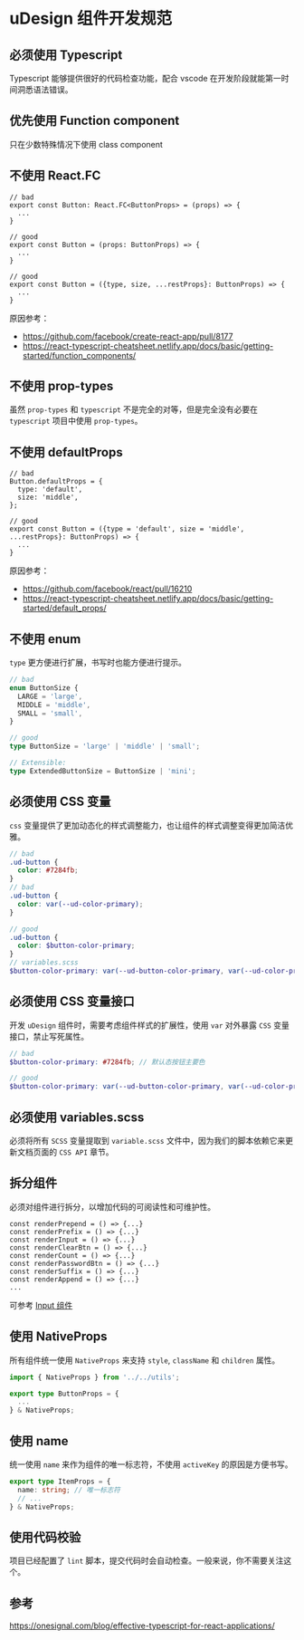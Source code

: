 # uDesign 组件开发规范

## 必须使用 Typescript

Typescript 能够提供很好的代码检查功能，配合 vscode 在开发阶段就能第一时间洞悉语法错误。

## 优先使用 Function component

只在少数特殊情况下使用 class component

## 不使用 React.FC

```tsx
// bad
export const Button: React.FC<ButtonProps> = (props) => {
  ...
}

// good
export const Button = (props: ButtonProps) => {
  ...
}

// good
export const Button = ({type, size, ...restProps}: ButtonProps) => {
  ...
}
```

原因参考：

- https://github.com/facebook/create-react-app/pull/8177
- https://react-typescript-cheatsheet.netlify.app/docs/basic/getting-started/function_components/

## 不使用 prop-types

虽然 `prop-types` 和 `typescript` 不是完全的对等，但是完全没有必要在 `typescript` 项目中使用 `prop-types`。

## 不使用 defaultProps

```tsx
// bad
Button.defaultProps = {
  type: 'default',
  size: 'middle',
};

// good
export const Button = ({type = 'default', size = 'middle', ...restProps}: ButtonProps) => {
  ...
}
```

原因参考：

- https://github.com/facebook/react/pull/16210
- https://react-typescript-cheatsheet.netlify.app/docs/basic/getting-started/default_props/

## 不使用 enum

`type` 更方便进行扩展，书写时也能方便进行提示。

```ts
// bad
enum ButtonSize {
  LARGE = 'large',
  MIDDLE = 'middle',
  SMALL = 'small',
}

// good
type ButtonSize = 'large' | 'middle' | 'small';

// Extensible:
type ExtendedButtonSize = ButtonSize | 'mini';
```

## 必须使用 CSS 变量

`css` 变量提供了更加动态化的样式调整能力，也让组件的样式调整变得更加简洁优雅。

```scss
// bad
.ud-button {
  color: #7284fb;
}
// bad
.ud-button {
  color: var(--ud-color-primary);
}

// good
.ud-button {
  color: $button-color-primary;
}
// variables.scss
$button-color-primary: var(--ud-button-color-primary, var(--ud-color-primary)); // 默认态按钮主要色
```

## 必须使用 CSS 变量接口

开发 `uDesign` 组件时，需要考虑组件样式的扩展性，使用 `var` 对外暴露 `CSS` 变量接口，禁止写死属性。

```scss
// bad
$button-color-primary: #7284fb; // 默认态按钮主要色

// good
$button-color-primary: var(--ud-button-color-primary, var(--ud-color-primary)); // 默认态按钮主要色
```

## 必须使用 variables.scss

必须将所有 `SCSS` 变量提取到 `variable.scss` 文件中，因为我们的脚本依赖它来更新文档页面的 `CSS API` 章节。

## 拆分组件

必须对组件进行拆分，以增加代码的可阅读性和可维护性。

```tsx
const renderPrepend = () => {...}
const renderPrefix = () => {...}
const renderInput = () => {...}
const renderClearBtn = () => {...}
const renderCount = () => {...}
const renderPasswordBtn = () => {...}
const renderSuffix = () => {...}
const renderAppend = () => {...}
...
```

可参考 [Input 组件](\src\components\input\input.tsx)

## 使用 NativeProps

所有组件统一使用 `NativeProps` 来支持 `style`, `className` 和 `children` 属性。

```ts
import { NativeProps } from '../../utils';

export type ButtonProps = {
  ...
} & NativeProps;
```

## 使用 name

统一使用 `name` 来作为组件的唯一标志符，不使用 `activeKey` 的原因是方便书写。

```ts
export type ItemProps = {
  name: string; // 唯一标志符
  // ...
} & NativeProps;
```

## 使用代码校验

项目已经配置了 `lint` 脚本，提交代码时会自动检查。一般来说，你不需要关注这个。

## 参考

https://onesignal.com/blog/effective-typescript-for-react-applications/

